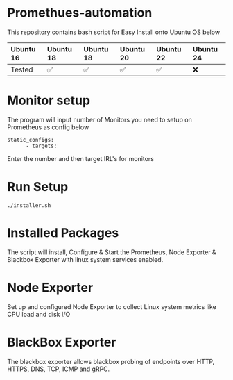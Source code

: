 # Promethues-automation
This repository contains bash script for Easy Install onto Ubuntu OS below


Ubuntu 16 | Ubuntu 18 | Ubuntu 18 | Ubuntu 20 | Ubuntu 22 | Ubuntu 24
:------------ | :-------------| :-------------| :-------------| :-------------| :-------------
Tested | ✅	 |  ✅	 | ✅	 | ✅	| ❌

# Monitor setup
The program will input number of Monitors you need to setup on Prometheus as config below

```
static_configs:
      - targets:
```

Enter the number and then target IRL's for monitors

# Run Setup
```
./installer.sh
```

# Installed Packages
The script will install, Configure & Start the Prometheus, Node Exporter & Blackbox Exporter with linux system services enabled.

# Node Exporter
Set up and configured Node Exporter to collect Linux system metrics like CPU load and disk I/O

# BlackBox Exporter
The blackbox exporter allows blackbox probing of endpoints over HTTP, HTTPS, DNS, TCP, ICMP and gRPC.
